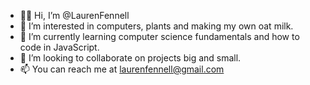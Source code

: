 - 👋🏾 Hi, I’m @LaurenFennell
- 👀 I’m interested in computers, plants and making my own oat milk.
- 🌱 I’m currently learning computer science fundamentals and how to code in JavaScript.
- 💞️ I’m looking to collaborate on projects big and small.
- 📫 You can reach me at laurenfennell@gmail.com

<!---
LaurenFennell/LaurenFennell is a ✨ special ✨ repository because its `README.md` (this file) appears on your GitHub profile.
You can click the Preview link to take a look at your changes.
--->
